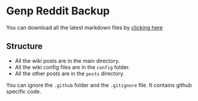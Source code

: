 # Genp Reddit Backup

You can download all the latest markdown files by [clicking here](https://github.com/Uranium2147/genp-reddit-backup/archive/refs/heads/main.zip)


## Structure

- All the wiki posts are in the main directory.
- All the wiki config files are in the `config` folder.
- All the other posts are in the `posts` directory.

You can ignore the `.github` folder and the `.gitignore` file. It contains github specific code.
